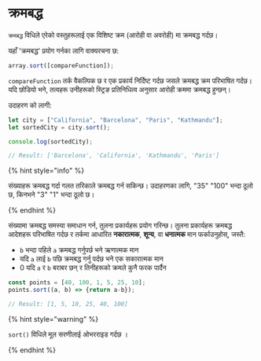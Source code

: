 # क्रमबद्ध

`क्रमबद्ध` विधिले एरेको वस्तुहरूलाई एक विशिष्ट क्रम (आरोही वा अवरोही) मा क्रमबद्ध गर्दछ।

यहाँ 'क्रमबद्ध' प्रयोग गर्नका लागि वाक्यरचना छ:

```javascript
array.sort([compareFunction]);
```

`compareFunction` तर्क वैकल्पिक छ र एक प्रकार्य निर्दिष्ट गर्दछ जसले क्रमबद्ध क्रम परिभाषित गर्दछ। यदि छोडियो भने, तत्वहरू उनीहरूको स्ट्रिङ प्रतिनिधित्व अनुसार आरोही क्रममा क्रमबद्ध हुन्छन्।

उदाहरण को लागी:

```javascript
let city = ["California", "Barcelona", "Paris", "Kathmandu"];
let sortedCity = city.sort(); 

console.log(sortedCity);

// Result: ['Barcelona', 'California', 'Kathmandu', 'Paris']

```

{% hint style="info" %}

संख्याहरू क्रमबद्ध गर्दा गलत तरिकाले क्रमबद्ध गर्न सकिन्छ। उदाहरणका लागि, "35" "100" भन्दा ठूलो छ, किनभने "3" "1" भन्दा ठूलो छ।

{% endhint %}

संख्यामा क्रमबद्ध समस्या समाधान गर्न, तुलना प्रकार्यहरू प्रयोग गरिन्छ। तुलना प्रकार्यहरू क्रमबद्ध आदेशहरू परिभाषित गर्दछ र तर्कमा आधारित **नकारात्मक**, **शून्य**, वा **धनात्मक** मान फर्काउनुहोस्, जस्तै:

* `b` भन्दा पहिले `a` क्रमबद्ध गर्नुपर्छ भने ऋणात्मक मान
* यदि `a` लाई `b` पछि क्रमबद्ध गर्नु पर्दछ भने एक सकारात्मक मान
* 0 यदि `a` र `b` बराबर छन् र तिनीहरूको क्रमले कुनै फरक पार्दैन

```javascript
const points = [40, 100, 1, 5, 25, 10];
points.sort((a, b) => {return a-b});

// Result: [1, 5, 10, 25, 40, 100]
```

{% hint style="warning" %}

`sort()` विधिले मूल सरणीलाई ओभरराइड गर्दछ ।

{% endhint %}
